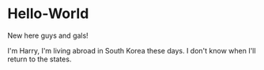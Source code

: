 # Hello-World

New here guys and gals!

I'm Harry,  I'm living abroad in South Korea these days.
I don't know when I'll return to the states.
